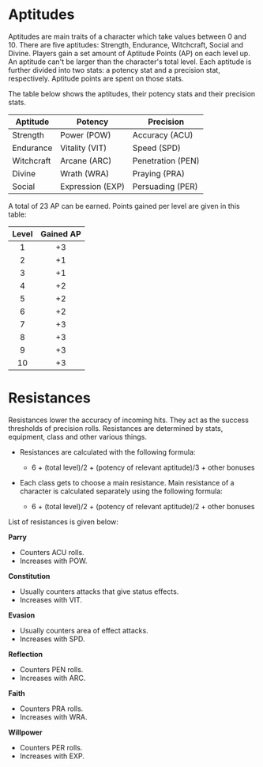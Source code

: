# Aptitudes
Aptitudes are main traits of a character which take values between 0 and 10. There are five aptitudes: Strength, Endurance, Witchcraft, Social and Divine. Players gain a set amount of Aptitude Points (AP) on each level up. An aptitude can't be larger than the character's total level. Each aptitude is further divided into two stats: a potency stat and a precision stat, respectively. Aptitude points are spent on those stats.

The table below shows the aptitudes, their potency stats and their precision stats.

Aptitude | Potency | Precision
--- | --- | ---
Strength | Power (POW) | Accuracy (ACU)
Endurance | Vitality (VIT) | Speed (SPD)
Witchcraft | Arcane (ARC) | Penetration (PEN)
Divine | Wrath (WRA) | Praying (PRA)
Social | Expression (EXP) | Persuading (PER)

A total of 23 AP can be earned. Points gained per level are given in this table:

Level | Gained AP
:---: | :---:
 1|+3
 2|+1
 3|+1
 4|+2
 5|+2
 6|+2
 7|+3
 8|+3
 9|+3
10|+3

# Resistances
Resistances lower the accuracy of incoming hits. They act as the success thresholds of precision rolls. Resistances are determined by stats, equipment, class and other various things.

+ Resistances are calculated with the following formula:
	* 6 + (total level)/2 + (potency of relevant aptitude)/3 + other bonuses


+ Each class gets to choose a main resistance. Main resistance of a character is calculated separately using the following formula:
	* 6 + (total level)/2 + (potency of relevant aptitude)/2 + other bonuses

List of resistances is given below:

**Parry**
+ Counters ACU rolls.
+ Increases with POW.

**Constitution**
+ Usually counters attacks that give status effects.
+ Increases with VIT.

**Evasion**
+ Usually counters area of effect attacks.
+ Increases with SPD.

**Reflection**
+ Counters PEN rolls.
+ Increases with ARC.

**Faith**
+ Counters PRA rolls.
+ Increases with WRA.

**Willpower**
+ Counters PER rolls.
+ Increases with EXP.
